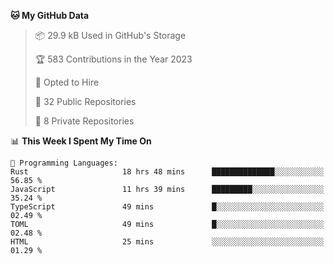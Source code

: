 <!--START_SECTION:waka-->
**🐱 My GitHub Data** 

> 📦 29.9 kB Used in GitHub's Storage 
 > 
> 🏆 583 Contributions in the Year 2023
 > 
> 💼 Opted to Hire
 > 
> 📜 32 Public Repositories 
 > 
> 🔑 8 Private Repositories 
 > 
📊 **This Week I Spent My Time On** 

```text
💬 Programming Languages: 
Rust                     18 hrs 48 mins      ██████████████░░░░░░░░░░░   56.85 % 
JavaScript               11 hrs 39 mins      █████████░░░░░░░░░░░░░░░░   35.24 % 
TypeScript               49 mins             █░░░░░░░░░░░░░░░░░░░░░░░░   02.49 % 
TOML                     49 mins             █░░░░░░░░░░░░░░░░░░░░░░░░   02.48 % 
HTML                     25 mins             ░░░░░░░░░░░░░░░░░░░░░░░░░   01.29 % 
```


<!--END_SECTION:waka-->
